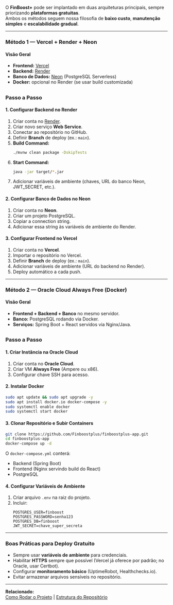 O **FinBoost+** pode ser implantado em duas arquiteturas principais, sempre priorizando **plataformas gratuitas**.  
Ambos os métodos seguem nossa filosofia de **baixo custo**, **manutenção simples** e **escalabilidade gradual**.

---

### Método 1 — Vercel + Render + Neon

#### Visão Geral
- **Frontend:** [Vercel](https://vercel.com/)  
- **Backend:** [Render](https://render.com/)  
- **Banco de Dados:** [Neon](https://neon.tech/) (PostgreSQL Serverless)  
- **Docker:** opcional no Render (se usar build customizada)

##

### Passo a Passo

#### 1. Configurar Backend no Render
1. Criar conta no [Render](https://render.com/).
2. Criar novo serviço **Web Service**.
3. Conectar ao repositório no GitHub.
4. Definir **Branch** de deploy (ex.: `main`).
5. **Build Command:**  
   ```bash
   ./mvnw clean package -DskipTests
   ```
6. **Start Command:**
   ```bash
   java -jar target/*.jar
   ```
7. Adicionar variáveis de ambiente (chaves, URL do banco Neon, JWT_SECRET, etc.).

#### 2. Configurar Banco de Dados no Neon
1. Criar conta no **Neon**.
2. Criar um projeto PostgreSQL.
3. Copiar a connection string.
4. Adicionar essa string às variáveis de ambiente do Render.

#### 3. Configurar Frontend no Vercel
1. Criar conta no **Vercel**.
2. Importar o repositório no Vercel.
3. Definir **Branch** de deploy (ex.: `main`).
4. Adicionar variáveis de ambiente (URL do backend no Render).
5. Deploy automático a cada push.

---

### Método 2 — Oracle Cloud Always Free (Docker)

#### Visão Geral
- **Frontend + Backend + Banco** no mesmo servidor.
- **Banco:** PostgreSQL rodando via Docker.
- **Serviços:** Spring Boot + React servidos via Nginx/Java.

##

### Passo a Passo

#### 1. Criar Instância na Oracle Cloud
1. Criar conta no **Oracle Cloud**.
2. Criar VM **Always Free** (Ampere ou x86).
3. Configurar chave SSH para acesso.

#### 2. Instalar Docker
```bash
sudo apt update && sudo apt upgrade -y
sudo apt install docker.io docker-compose -y
sudo systemctl enable docker
sudo systemctl start docker
```

#### 3. Clonar Repositório e Subir Containers
```bash
git clone https://github.com/Finboostplus/finboostplus-app.git
cd finboostplus-app
docker-compose up -d
```

O `docker-compose.yml` conterá:
- Backend (Spring Boot)
- Frontend (Nginx servindo build do React)
- PostgreSQL

#### 4. Configurar Variáveis de Ambiente
1. Criar arquivo `.env` na raiz do projeto.
2. Incluir:
   ```env
   POSTGRES_USER=finboost
   POSTGRES_PASSWORD=senha123
   POSTGRES_DB=finboost
   JWT_SECRET=chave_super_secreta
   ```

---

### Boas Práticas para Deploy Gratuito

- Sempre usar **variáveis de ambiente** para credenciais.
- Habilitar **HTTPS** sempre que possível (Vercel já oferece por padrão; no Oracle, usar Certbot).
- Configurar **monitoramento básico** (UptimeRobot, Healthchecks.io).
- Evitar armazenar arquivos sensíveis no repositório.

---

**Relacionado:**  
[Como Rodar o Projeto](./Como-Rodar-o-Projeto) | [Estrutura do Repositório](./Estrutura-do-Repositorio)